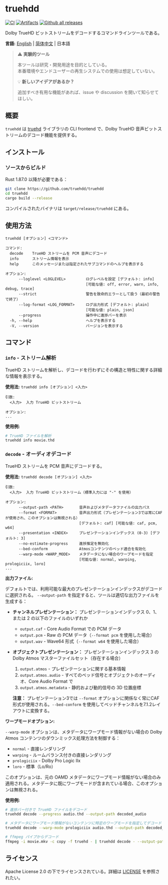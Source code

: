 # truehdd
[![CI](https://github.com/truehdd/truehdd/workflows/CI/badge.svg)](https://github.com/truehdd/truehdd/actions/workflows/ci.yml)
[![Artifacts](https://github.com/truehdd/truehdd/workflows/Artifacts/badge.svg)](https://github.com/truehdd/truehdd/actions/workflows/release.yml)
[![Github all releases](https://img.shields.io/github/downloads/truehdd/truehdd/total.svg)](https://GitHub.com/truehdd/truehdd/releases/)

Dolby TrueHD ビットストリームをデコードするコマンドラインツールである。

**言語:** [English](README.md) | [简体中文](README.zh-CN.md) | 日本語

> ⚠️ **実験的ツール** 
> 
> 本ツールは研究・開発用途を目的としている。  
> 本番環境やエンドユーザーの再生システムでの使用は想定していない。
> 
> 💡 **新しいアイデアがあるか？**  
> 
> 追加すべき有用な機能があれば、issue や discussion を開いて知らせてほしい。

## 概要

`truehdd` は [truehd](truehd/) ライブラリの CLI frontend で、Dolby TrueHD 音声ビットストリームのデコード機能を提供する。

## インストール

### ソースからビルド

Rust 1.87.0 以降が必要である：

```bash
git clone https://github.com/truehdd/truehdd
cd truehdd
cargo build --release
```

コンパイルされたバイナリは `target/release/truehdd` にある。

## 使用方法

```
truehdd [オプション] <コマンド>

コマンド:
  decode    TrueHD ストリームを PCM 音声にデコード
  info      ストリーム情報を表示
  help      このメッセージまたは指定されたサブコマンドのヘルプを表示する

オプション:
      --loglevel <LOGLEVEL>         ログレベルを設定 [デフォルト: info]
                                    [可能な値: off, error, warn, info, debug, trace]
      --strict                      警告を致命的エラーとして扱う（最初の警告で終了）
      --log-format <LOG_FORMAT>     ログ出力形式 [デフォルト: plain]
                                    [可能な値: plain, json]
      --progress                    操作中に進捗バーを表示
  -h, --help                        ヘルプを表示する
  -V, --version                     バージョンを表示する
```

## コマンド

### `info` - ストリーム解析

TrueHD ストリームを解析し、デコードを行わずにその構造と特性に関する詳細な情報を表示する。

**使用法:** `truehdd info [オプション] <入力>`

```
引数:
  <入力>  入力 TrueHD ビットストリーム

オプション:
...
```

**使用例:**
```bash
# TrueHD ファイルを解析
truehdd info movie.thd
```

### `decode` - オーディオデコード

TrueHD ストリームを PCM 音声にデコードする。

**使用法:** `truehdd decode [オプション] <入力>`

```
引数:
  <入力>  入力 TrueHD ビットストリーム（標準入力には "-" を使用）

オプション:
      --output-path <PATH>       音声およびメタデータファイルの出力パス
      --format <FORMAT>          音声出力形式（プレゼンテーション3では常にCAFが使用され、このオプションは無視される）
                                 [デフォルト: caf] [可能な値: caf, pcm, w64]
      --presentation <INDEX>     プレゼンテーションインデックス (0-3) [デフォルト: 3]
      --no-estimate-progress     進捗推定を無効化
      --bed-conform              Atmosコンテンツのベッド適合を有効化
      --warp-mode <WARP_MODE>    メタデータにない場合のワープモードを指定
                                 [可能な値: normal, warping, prologiciix, loro]
...
```

**出力ファイル:**

デフォルトでは、利用可能な最大のプレゼンテーションインデックスがデコードに選択される。
`--output-path` を指定すると、ツールは適切な出力ファイルを生成する：

- **チャンネルプレゼンテーション：** プレゼンテーションインデックス 0、1、または 2 の以下のファイルのいずれか
  - `output.caf` - Core Audio Format での PCM データ
  - `output.pcm` - Raw の PCM データ（`--format pcm` を使用した場合）
  - `output.wav` - Wave64 形式（`--format w64` を使用した場合）


- **オブジェクトプレゼンテーション：** プレゼンテーションインデックス 3 の Dolby Atmos マスターファイルセット（存在する場合）
  1. `output.atmos` - プレゼンテーションに関する基本情報
  2. `output.atmos.audio` - すべてのベッド信号とオブジェクトのオーディオ、Core Audio Format で
  3. `output.atmos.metadata` - 静的および動的信号の 3D 位置座標

  **注意：** プレゼンテーション3では `--format` オプションに関係なく常にCAF形式が使用される。`--bed-conform` を使用してベッドチャンネルを7.1.2レイアウトに変換する。

**ワープモードオプション:**

`--warp-mode` オプションは、メタデータにワープモード情報がない場合の Dolby Atmos コンテンツのダウンミックス処理方法を制御する：

- `normal` - 直接レンダリング
- `warping` - ルームバランス付きの直接レンダリング
- `prologiciix` - Dolby Pro Logic IIx
- `loro` - 標準（Lo/Ro）

このオプションは、元の OAMD メタデータにワープモード情報がない場合のみ適用される。メタデータに既にワープモードが含まれている場合、このオプションは無視される。

**使用例:**
```bash
# 進捗バー付きで TrueHD ファイルをデコード
truehdd decode --progress audio.thd --output-path decoded_audio

# メタデータにワープモード情報がないコンテンツに特定のワープモードを指定してデコード
truehdd decode --warp-mode prologiciix audio.thd --output-path decoded_audio

# ffmpeg パイプからデコード
ffmpeg -i movie.mkv -c copy -f truehd - | truehdd decode - --output-path audio
```

## ライセンス

Apache License 2.0 の下でライセンスされている。詳細は [LICENSE](LICENSE) を参照されたい。